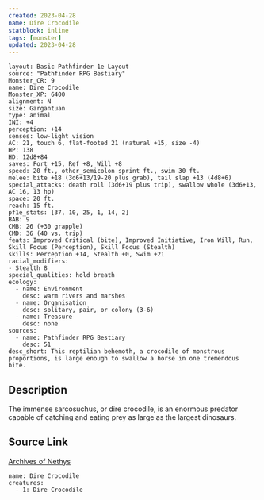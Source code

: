 ```yaml
---
created: 2023-04-28
name: Dire Crocodile
statblock: inline
tags: [monster]
updated: 2023-04-28
---
```

```statblock
layout: Basic Pathfinder 1e Layout
source: "Pathfinder RPG Bestiary"
Monster_CR: 9
name: Dire Crocodile
Monster_XP: 6400
alignment: N
size: Gargantuan
type: animal
INI: +4
perception: +14
senses: low-light vision
AC: 21, touch 6, flat-footed 21 (natural +15, size -4)
HP: 138
HD: 12d8+84
saves: Fort +15, Ref +8, Will +8
speed: 20 ft., other_semicolon sprint ft., swim 30 ft.
melee: bite +18 (3d6+13/19-20 plus grab), tail slap +13 (4d8+6)
special_attacks: death roll (3d6+19 plus trip), swallow whole (3d6+13, AC 16, 13 hp)
space: 20 ft.
reach: 15 ft.
pf1e_stats: [37, 10, 25, 1, 14, 2]
BAB: 9
CMB: 26 (+30 grapple)
CMD: 36 (40 vs. trip)
feats: Improved Critical (bite), Improved Initiative, Iron Will, Run, Skill Focus (Perception), Skill Focus (Stealth)
skills: Perception +14, Stealth +0, Swim +21
racial_modifiers:
- Stealth 8
special_qualities: hold breath
ecology:
  - name: Environment
    desc: warm rivers and marshes
  - name: Organisation
    desc: solitary, pair, or colony (3-6)
  - name: Treasure
    desc: none
sources:
  - name: Pathfinder RPG Bestiary
    desc: 51
desc_short: This reptilian behemoth, a crocodile of monstrous proportions, is large enough to swallow a horse in one tremendous bite.
```
## Description
The immense sarcosuchus, or dire crocodile, is an enormous predator capable of catching and eating prey as large as the largest dinosaurs.
## Source Link
[Archives of Nethys](https://aonprd.com/MonsterDisplay.aspx?ItemName=Dire%20Crocodile)
```encounter-table
name: Dire Crocodile
creatures:
  - 1: Dire Crocodile
```
